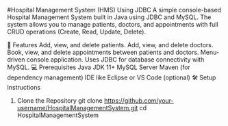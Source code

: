 #Hospital Management System (HMS) Using JDBC
A simple console-based Hospital Management System built in Java using JDBC and MySQL.
The system allows you to manage patients, doctors, and appointments with full CRUD operations (Create, Read, Update, Delete).

🏥 Features
Add, view, and delete patients.
Add, view, and delete doctors.
Book, view, and delete appointments between patients and doctors.
Menu-driven console application.
Uses JDBC for database connectivity with MySQL.
💻 Prerequisites
Java JDK 11+
MySQL Server
Maven (for dependency management)
IDE like Eclipse or VS Code (optional)
🛠️ Setup Instructions
1. Clone the Repository
git clone https://github.com/your-username/HospitalManagementSystem.git
cd HospitalManagementSystem
